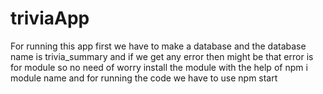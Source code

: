 # triviaApp
For running this app first we have to make a database and the database name is trivia_summary
and if we get any error then might be that error is for module so no need of worry install the module with the help of  npm i  module name
and for running the code we have  to use npm start 
